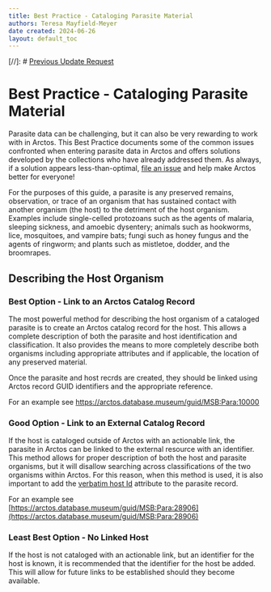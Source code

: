 ```yaml
---
title: Best Practice - Cataloging Parasite Material
authors: Teresa Mayfield-Meyer
date created: 2024-06-26
layout: default_toc
---
```

 [//]: # [Previous Update Request]()

# Best Practice - Cataloging Parasite Material

Parasite data can be challenging, but it can also be very rewarding to work with in Arctos. This Best Practice documents some of the common issues confronted when entering parasite data in Arctos and offers solutions developed by the collections who have already addressed them. As always, if a solution appears less-than-optimal, [file an issue](https://github.com/ArctosDB/arctos/issues/new/choose) and help make Arctos better for everyone!

For the purposes of this guide, a parasite is any preserved remains, observation, or trace of an organism that has sustained contact with another organism (the host) to the detriment of the host organism. Examples include single-celled protozoans such as the agents of malaria, sleeping sickness, and amoebic dysentery; animals such as hookworms, lice, mosquitoes, and vampire bats; fungi such as honey fungus and the agents of ringworm; and plants such as mistletoe, dodder, and the broomrapes.

## Describing the Host Organism

### Best Option - Link to an Arctos Catalog Record

The most powerful method for describing the host organism of a cataloged parasite is to create an Arctos catalog record for the host. This allows a complete description of both the parasite and host identification and classification. It also provides the means to more completely describe both organisms including appropriate attributes and if applicable, the location of any preserved material.

Once the parasite and host recrds are created, they should be linked using Arctos record GUID identifiers and the appropriate reference.

For an example see [https://arctos.database.museum/guid/MSB:Para:10000 ](https://arctos.database.museum/guid/MSB:Para:10000) 

### Good Option - Link to an External Catalog Record

If the host is cataloged outside of Arctos with an actionable link, the parasite in Arctos can be linked to the external resource with an identifier. This method allows for proper description of both the host and parasite organisms, but it will disallow searching across classifications of the two organisms within Arctos. For this reason, when this method is used, it is also important to add the [verbatim host Id](https://arctos.database.museum/info/ctDocumentation.cfm?table=ctattribute_type#verbatim_host_id) attribute to the parasite record.

For an example see [https://arctos.database.museum/guid/MSB:Para:28906](https://arctos.database.museum/guid/MSB:Para:28906) 

### Least Best Option - No Linked Host

If the host is not cataloged with an actionable link, but an identifier for the host is known, it is recommended that the identifier for the host be added. This will allow for future links to be established should they become available.





